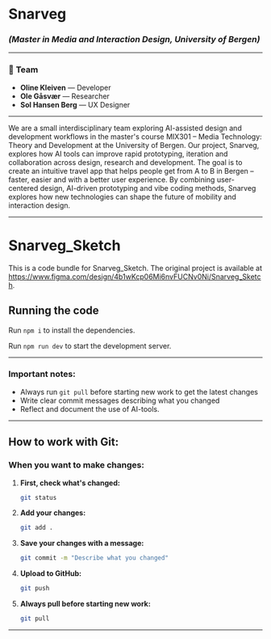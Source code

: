 # Snarveg 
### *(Master in Media and Interaction Design, University of Bergen)*  

---

### 👥 **Team**  
-  **Oline Kleiven** — Developer  
-  **Ole Gåsvær** — Researcher  
-  **Sol Hansen Berg** — UX Designer  

---

We are a small interdisciplinary team exploring AI-assisted design and development workflows in the master's course MIX301 – Media Technology: Theory and Development at the University of Bergen. Our project, Snarveg, explores how AI tools can improve rapid prototyping, iteration and collaboration across design, research and development. The goal is to create an intuitive travel app that helps people get from A to B in Bergen – faster, easier and with a better user experience. By combining user-centered design, AI-driven prototyping and vibe coding methods, Snarveg explores how new technologies can shape the future of mobility and interaction design.

---

  # Snarveg_Sketch

  This is a code bundle for Snarveg_Sketch. The original project is available at https://www.figma.com/design/4b1wKcp06Mi6nvFUCNv0Ni/Snarveg_Sketch.

  ## Running the code

  Run `npm i` to install the dependencies.

  Run `npm run dev` to start the development server.
  
---

### Important notes:
- Always run `git pull` before starting new work to get the latest changes
- Write clear commit messages describing what you changed
- Reflect and document the use of AI-tools.

---

## How to work with Git:
### When you want to make changes:

1. **First, check what's changed:**
   ```bash
   git status
   ```

2. **Add your changes:**
   ```bash
   git add .
   ```

3. **Save your changes with a message:**
   ```bash
   git commit -m "Describe what you changed"
   ```

4. **Upload to GitHub:**
   ```bash
   git push
   ```

5. **Always pull before starting new work:**
   ```bash
   git pull
   ```
   
---


